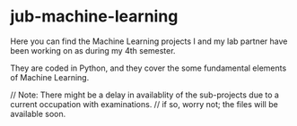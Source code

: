 # jub-machine-learning

Here you can find the Machine Learning projects I and my lab partner have been working on as during my 4th semester.

They are coded in Python, and they cover the some fundamental elements of Machine Learning.


// Note: There might be a delay in availablity of the sub-projects due to a current occupation with examinations.
  // if so, worry not; the files will be available soon.
